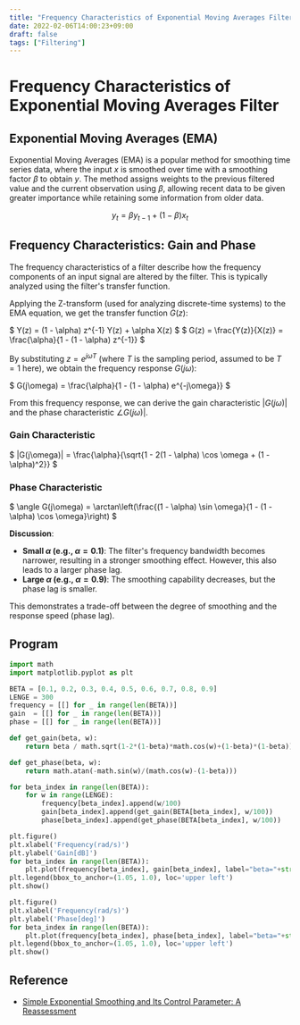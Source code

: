 ```yaml
---
title: "Frequency Characteristics of Exponential Moving Averages Filter"
date: 2022-02-06T14:00:23+09:00
draft: false
tags: ["Filtering"] 
---
```

<!--more-->
# Frequency Characteristics of Exponential Moving Averages Filter
## Exponential Moving Averages (EMA)
Exponential Moving Averages (EMA) is a popular method for smoothing time series data, where the input $x$ is smoothed over time with a smoothing factor $\beta$ to obtain $y$. The method assigns weights to the previous filtered value and the current observation using $\beta$, allowing recent data to be given greater importance while retaining some information from older data.

$$y_t=\beta y_{t-1}+(1-\beta)x_t$$

## Frequency Characteristics: Gain and Phase

The frequency characteristics of a filter describe how the frequency components of an input signal are altered by the filter. This is typically analyzed using the filter's transfer function.

Applying the Z-transform (used for analyzing discrete-time systems) to the EMA equation, we get the transfer function $G(z)$:

$ Y(z) = (1 - \alpha) z^{-1} Y(z) + \alpha X(z) $
$ G(z) = \frac{Y(z)}{X(z)} = \frac{\alpha}{1 - (1 - \alpha) z^{-1}} $

By substituting $z = e^{j\omega T}$ (where $T$ is the sampling period, assumed to be $T=1$ here), we obtain the frequency response $G(j\omega)$:

$ G(j\omega) = \frac{\alpha}{1 - (1 - \alpha) e^{-j\omega}} $

From this frequency response, we can derive the gain characteristic $|G(j\omega)|$ and the phase characteristic $\angle G(j\omega)|$.

### Gain Characteristic

$ |G(j\omega)| = \frac{\alpha}{\sqrt{1 - 2(1 - \alpha) \cos \omega + (1 - \alpha)^2}} $

### Phase Characteristic

$ \angle G(j\omega) = \arctan\left(\frac{(1 - \alpha) \sin \omega}{1 - (1 - \alpha) \cos \omega}\right) $

**Discussion**:
-   **Small $\alpha$ (e.g., $\alpha=0.1$)**: The filter's frequency bandwidth becomes narrower, resulting in a stronger smoothing effect. However, this also leads to a larger phase lag.
-   **Large $\alpha$ (e.g., $\alpha=0.9$)**: The smoothing capability decreases, but the phase lag is smaller.

This demonstrates a trade-off between the degree of smoothing and the response speed (phase lag).


## Program
```python
import math
import matplotlib.pyplot as plt

BETA = [0.1, 0.2, 0.3, 0.4, 0.5, 0.6, 0.7, 0.8, 0.9]
LENGE = 300
frequency = [[] for _ in range(len(BETA))]
gain  = [[] for _ in range(len(BETA))]
phase = [[] for _ in range(len(BETA))]

def get_gain(beta, w):
    return beta / math.sqrt(1-2*(1-beta)*math.cos(w)+(1-beta)*(1-beta))

def get_phase(beta, w):
    return math.atan(-math.sin(w)/(math.cos(w)-(1-beta)))

for beta_index in range(len(BETA)):
    for w in range(LENGE):
        frequency[beta_index].append(w/100)
        gain[beta_index].append(get_gain(BETA[beta_index], w/100))
        phase[beta_index].append(get_phase(BETA[beta_index], w/100))

plt.figure()
plt.xlabel('Frequency(rad/s)')
plt.ylabel('Gain[dB]')
for beta_index in range(len(BETA)):
    plt.plot(frequency[beta_index], gain[beta_index], label="beta="+str(BETA[beta_index]))
plt.legend(bbox_to_anchor=(1.05, 1.0), loc='upper left')
plt.show()

plt.figure()
plt.xlabel('Frequency(rad/s)')
plt.ylabel('Phase[deg]')
for beta_index in range(len(BETA)):
    plt.plot(frequency[beta_index], phase[beta_index], label="beta="+str(BETA[beta_index]))
plt.legend(bbox_to_anchor=(1.05, 1.0), loc='upper left')
plt.show()
```

## Reference
- [Simple Exponential Smoothing and Its Control Parameter: A Reassessment](https://www.researchgate.net/publication/331807228_Simple_Exponential_Smoothing_and_Its_Control_Parameter_A_Reassessment)
